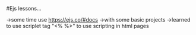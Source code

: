  #Ejs lessons...

->some time use https://ejs.co/#docs
->with some basic projects
->learned to use scriplet tag "<% %>" to use scripting in html pages
